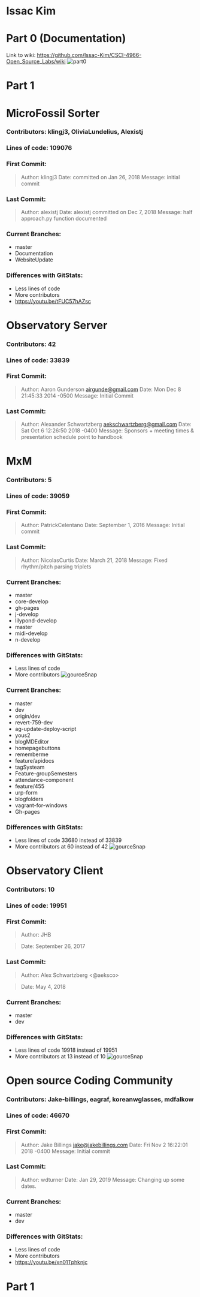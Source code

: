 # Issac Kim

# Part 0 (Documentation)
Link to wiki: https://github.com/Issac-Kim/CSCI-4966-Open_Source_Labs/wiki
![part0](lab3_tex.png)


# Part 1

# MicroFossil Sorter
### Contributors: klingj3, OliviaLundelius, Alexistj
### Lines of code: 109076
### First Commit:
> Author: klingj3
> Date: committed on Jan 26, 2018
> Message: initial commit

### Last Commit:
> Author: alexistj
> Date: alexistj committed on Dec 7, 2018
> Message: half approach.py function documented

### Current Branches:
- master
- Documentation
- WebsiteUpdate

### Differences with GitStats:
- Less lines of code
- More contributors
- https://youtu.be/tFUC57hAZsc

# Observatory Server
### Contributors: 42
### Lines of code: 33839
### First Commit:

> Author: Aaron Gunderson <airgunde@gmail.com>
> Date:   Mon Dec 8 21:45:33 2014 -0500
> Message: Initial Commit

### Last Commit:
> Author: Alexander Schwartzberg <aekschwartzberg@gmail.com>
> Date:   Sat Oct 6 12:26:50 2018 -0400
> Message: Sponsors + meeting times & presentation schedule point to handbook

# MxM
### Contributors: 5
### Lines of code: 39059
### First Commit:
> Author: PatrickCelentano
> Date: September 1, 2016
> Message: Initial commit

### Last Commit:
> Author: NicolasCurtis
> Date: March 21, 2018
> Message: Fixed rhythm/pitch parsing triplets

### Current Branches:
- master
- core-develop
- gh-pages
- j-develop
- lilypond-develop
- master
- midi-develop
- n-develop


### Differences with GitStats:
- Less lines of code
- More contributors
![gourceSnap](MxMGource.png)

### Current Branches:
- master
- dev
- origin/dev
- revert-759-dev
- ag-update-deploy-script
- yous2
- blogMDEditor
- homepagebuttons
- rememberme
- feature/apidocs
- tagSysteam
- Feature-groupSemesters
- attendance-component
- feature/455
- urp-form
- blogfolders
- vagrant-for-windows
- Gh-pages


### Differences with GitStats:
- Less lines of code 33680 instead of 33839
- More contributors at 60 instead of 42
![gourceSnap](ObserServer.png)

# Observatory Client
### Contributors: 10
### Lines of code: 19951
### First Commit:
> Author: JHB

>Date: September 26, 2017

### Last Commit:
> Author: Alex Schwartzberg <@aeksco>

> Date: May 4, 2018

### Current Branches:
- master
- dev

### Differences with GitStats:
- Less lines of code 19918 instead of 19951
- More contributors at 13 instead of 10
![gourceSnap](ObserClient.png)

# Open source Coding Community
### Contributors: Jake-billings, eagraf, koreanwglasses, mdfalkow
### Lines of code: 46670
### First Commit:
> Author: Jake Billings <jake@jakebillings.com>
> Date: Fri Nov 2 16:22:01 2018 -0400
> Message: Initial commit

### Last Commit:
> Author: wdturner
> Date: Jan 29, 2019
> Message: Changing up some dates.

### Current Branches:
- master
- dev

### Differences with GitStats:
- Less lines of code
- More contributors
- https://youtu.be/xn01Tphknjc

# Part 1
